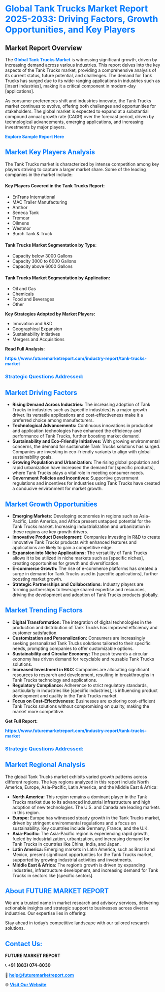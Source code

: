 <h1 style="color: #007BFF;">Global Tank Trucks Market Report 2025-2033: Driving Factors, Growth Opportunities, and Key Players</h1>

<section id="overview">
<h2>Market Report Overview</h2>
<p>The <a href="https://www.futuremarketreport.com/industry-report/tank-trucks-market" style="color: #007BFF; text-decoration: none;"><strong>Global Tank Trucks Market</strong></a> is witnessing significant growth, driven by increasing demand across various industries. This report delves into the key aspects of the Tank Trucks market, providing a comprehensive analysis of its current status, future potential, and challenges. The demand for Tank Trucks has surged due to its wide-ranging applications in industries such as [insert industries], making it a critical component in modern-day [applications].</p>
<p>As consumer preferences shift and industries innovate, the Tank Trucks market continues to evolve, offering both challenges and opportunities for stakeholders. The global market is expected to expand at a substantial compound annual growth rate (CAGR) over the forecast period, driven by technological advancements, emerging applications, and increasing investments by major players.</p>
</section>

<section id="overview">
<p><a href="https://www.futuremarketreport.com/request-sample/reportId=28538" style="color: #007BFF; text-decoration: none;"><strong>Explore Sample Report Here</strong></a></p>
</section>

<section id="key-players">
<h2 style="color: #007BFF;">Market Key Players Analysis</h2>
<p>The Tank Trucks market is characterized by intense competition among key players striving to capture a larger market share. Some of the leading companies in the market include:</p>
<h4>Key Players Covered in the Tank Trucks Report:</h4>
<ul><li>EnTrans International</li><li>MAC Trailer Manufacturing</li><li>Amthor</li><li>Seneca Tank</li><li>Tremcar</li><li>Oilmens</li><li>Westmor</li><li>Burch Tank &amp; Truck</li></ul>
<h4>Tank Trucks Market Segmentation by Type:</h4>
<ul><li>Capacity below 3000 Gallons</li><li>Capacity 3000 to 6000 Gallons</li><li>Capacity above 6000 Gallons</li></ul>

<h4>Tank Trucks Market Segmentation by Application:</h4>
<ul><li>Oil and Gas</li><li>Chemicals</li><li>Food and Beverages</li><li>Other</li></ul>
<p><strong>Key Strategies Adopted by Market Players:</strong></p>
<ul>
<li>Innovation and R&D</li>
<li>Geographical Expansion</li>
<li>Sustainability Initiatives</li>
<li>Mergers and Acquisitions</li>
</ul>
</section>

<section>
<p><strong>Read Full Analysis: </strong></p><a href="https://www.futuremarketreport.com/industry-report/tank-trucks-market" style="color: #007BFF; text-decoration: none;"><strong>https://www.futuremarketreport.com/industry-report/tank-trucks-market</strong></a>
<h3 style="color: #007BFF;">Strategic Questions Addressed:</h3>
</section>

<section id="driving-factors">
<h2 style="color: #007BFF;">Market Driving Factors</h2>
<ul>
<li><strong>Rising Demand Across Industries:</strong> The increasing adoption of Tank Trucks in industries such as [specific industries] is a major growth driver. Its versatile applications and cost-effectiveness make it a preferred choice among manufacturers.</li>
<li><strong>Technological Advancements:</strong> Continuous innovations in production and application technologies have enhanced the efficiency and performance of Tank Trucks, further boosting market demand.</li>
<li><strong>Sustainability and Eco-Friendly Initiatives:</strong> With growing environmental concerns, the demand for sustainable Tank Trucks solutions has surged. Companies are investing in eco-friendly variants to align with global sustainability goals.</li>
<li><strong>Growing Population and Urbanization:</strong> The rising global population and rapid urbanization have increased the demand for [specific products], where Tank Trucks plays a vital role in meeting consumer needs.</li>
<li><strong>Government Policies and Incentives:</strong> Supportive government regulations and incentives for industries using Tank Trucks have created a conducive environment for market growth.</li>
</ul>
</section>

<section id="growth-opportunities">
<h2 style="color: #007BFF;">Market Growth Opportunities</h2>
<ul>
<li><strong>Emerging Markets:</strong> Developing economies in regions such as Asia-Pacific, Latin America, and Africa present untapped potential for the Tank Trucks market. Increasing industrialization and urbanization in these regions are key growth drivers.</li>
<li><strong>Innovative Product Development:</strong> Companies investing in R&D to create innovative Tank Trucks products with enhanced features and applications are likely to gain a competitive edge.</li>
<li><strong>Expansion into Niche Applications:</strong> The versatility of Tank Trucks allows it to be utilized in niche markets such as [specific niches], creating opportunities for growth and diversification.</li>
<li><strong>E-commerce Growth:</strong> The rise of e-commerce platforms has created a surge in demand for Tank Trucks used in [specific applications], further boosting market growth.</li>
<li><strong>Strategic Partnerships and Collaborations:</strong> Industry players are forming partnerships to leverage shared expertise and resources, driving the development and adoption of Tank Trucks products globally.</li>
</ul>
</section>

<section id="trending-factors">
<h2 style="color: #007BFF;">Market Trending Factors</h2>
<ul>
<li><strong>Digital Transformation:</strong> The integration of digital technologies in the production and distribution of Tank Trucks has improved efficiency and customer satisfaction.</li>
<li><strong>Customization and Personalization:</strong> Consumers are increasingly seeking personalized Tank Trucks solutions tailored to their specific needs, prompting companies to offer customizable options.</li>
<li><strong>Sustainability and Circular Economy:</strong> The push towards a circular economy has driven demand for recyclable and reusable Tank Trucks solutions.</li>
<li><strong>Increased Investment in R&D:</strong> Companies are allocating significant resources to research and development, resulting in breakthroughs in Tank Trucks technology and applications.</li>
<li><strong>Regulatory Compliance:</strong> Adherence to strict regulatory standards, particularly in industries like [specific industries], is influencing product development and quality in the Tank Trucks market.</li>
<li><strong>Focus on Cost-Effectiveness:</strong> Businesses are exploring cost-efficient Tank Trucks solutions without compromising on quality, making the market more competitive.</li>
</ul>
</section>

<section>
<p><strong>Get Full Report: </strong></p><a href="https://www.futuremarketreport.com/industry-report/tank-trucks-market" style="color: #007BFF; text-decoration: none;"><strong>https://www.futuremarketreport.com/industry-report/tank-trucks-market</strong></a>
<h3 style="color: #007BFF;">Strategic Questions Addressed:</h3>
</section>


<section id="regional-analysis">
<h2 style="color: #007BFF;">Market Regional Analysis</h2>
<p>The global Tank Trucks market exhibits varied growth patterns across different regions. The key regions analyzed in this report include North America, Europe, Asia-Pacific, Latin America, and the Middle East & Africa:</p>
<ul>
<li><strong>North America:</strong> This region remains a dominant player in the Tank Trucks market due to its advanced industrial infrastructure and high adoption of new technologies. The U.S. and Canada are leading markets in this region.</li>
<li><strong>Europe:</strong> Europe has witnessed steady growth in the Tank Trucks market, driven by stringent environmental regulations and a focus on sustainability. Key countries include Germany, France, and the U.K.</li>
<li><strong>Asia-Pacific:</strong> The Asia-Pacific region is experiencing rapid growth, fueled by industrialization, urbanization, and increasing demand for Tank Trucks in countries like China, India, and Japan.</li>
<li><strong>Latin America:</strong> Emerging markets in Latin America, such as Brazil and Mexico, present significant opportunities for the Tank Trucks market, supported by growing industrial activities and investments.</li>
<li><strong>Middle East & Africa:</strong> The region’s growth is driven by expanding industries, infrastructure development, and increasing demand for Tank Trucks in sectors like [specific sectors].</li>
</ul>
</section>

<footer>
<h2 style="color: #007BFF;">About FUTURE MARKET REPORT</h2>
<p>We are a trusted name in market research and advisory services, delivering actionable insights and strategic support to businesses across diverse industries. Our expertise lies in offering:</p>

<p>Stay ahead in today’s competitive landscape with our tailored research solutions.</p>

<h2 style="color: #007BFF;">Contact Us:</h2>
<p><strong>FUTURE MARKET REPORT</strong></p>
<p>📞 <strong>+91 (883) 074-8030</strong></p>
<p>📧 <strong><a href="mailto:help@futuremarketreport.com" style="color: #007BFF;">help@futuremarketreport.com</a></strong></p>
<p>🌐 <strong><a href="https://www.futuremarketreport.com/" style="color: #007BFF;">Visit Our Website</a></strong></p>
</footer>